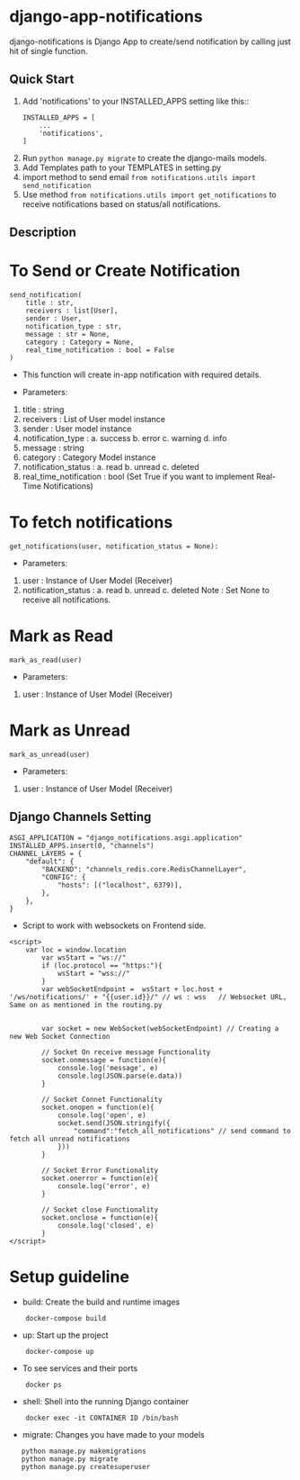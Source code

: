 # django-app-notifications

django-notifications is Django App to create/send notification by calling just hit of single function.

Quick Start
-----------
1. Add 'notifications' to your INSTALLED_APPS setting like this::
    ```
    INSTALLED_APPS = [
        ...
        'notifications',
    ]
    ```
2. Run ``python manage.py migrate`` to create the django-mails models.
3. Add Templates path to your TEMPLATES in setting.py
4. import method to send email ``from notifications.utils import send_notification``
5. Use method ``from notifications.utils import get_notifications`` to receive notifications based on status/all notifications.


Description
-----------
# To Send or Create Notification

```
send_notification(
    title : str,
    receivers : list[User],
    sender : User,
    notification_type : str,
    message : str = None,
    category : Category = None,
    real_time_notification : bool = False
)
```
* This function will create in-app notification with required details.

* Parameters:
1. title : string
2. receivers : List of User model instance
3. sender : User model instance
4. notification_type :
    a. success
    b. error
    c. warning
    d. info
5. message : string
6. category : Category Model instance
7. notification_status :
    a. read
    b. unread
    c. deleted
8. real_time_notification : bool (Set True if you want to implement Real-Time Notifications)

# To fetch notifications

```
get_notifications(user, notification_status = None):
```
* Parameters:
1. user : Instance of User Model (Receiver)
2. notification_status :
    a. read
    b. unread
    c. deleted
    Note : Set None to receive all notifications.

# Mark as Read
```
mark_as_read(user)
```
* Parameters:
1. user : Instance of User Model (Receiver)

# Mark as Unread
```
mark_as_unread(user)
```
* Parameters:
1. user : Instance of User Model (Receiver)


Django Channels Setting
-----------------------

```
ASGI_APPLICATION = "django_notifications.asgi.application"
INSTALLED_APPS.insert(0, "channels")
CHANNEL_LAYERS = {
    "default": {
        "BACKEND": "channels_redis.core.RedisChannelLayer",
        "CONFIG": {
            "hosts": [("localhost", 6379)],
        },
    },
}
```

* Script to work with websockets on Frontend side.
```
<script>
    var loc = window.location
        var wsStart = "ws://"
        if (loc.protocol == "https:"){
            wsStart = "wss://"
        }
        var webSocketEndpoint =  wsStart + loc.host + '/ws/notifications/' + "{{user.id}}/" // ws : wss   // Websocket URL, Same on as mentioned in the routing.py


        var socket = new WebSocket(webSocketEndpoint) // Creating a new Web Socket Connection

        // Socket On receive message Functionality
        socket.onmessage = function(e){
            console.log('message', e)
            console.log(JSON.parse(e.data))
        }

        // Socket Connet Functionality
        socket.onopen = function(e){
            console.log('open', e)
            socket.send(JSON.stringify({
                "command":"fetch_all_notifications" // send command to fetch all unread notifications
            }))
        }

        // Socket Error Functionality
        socket.onerror = function(e){
            console.log('error', e)
        }

        // Socket close Functionality
        socket.onclose = function(e){
            console.log('closed', e)
        }
</script>
```
# Setup guideline

- build: Create the build and runtime images
```
    docker-compose build
```

- up: Start up the project
```
    docker-compose up
```
- To see services and their ports
```
    docker ps
```
- shell: Shell into the running Django container
```
    docker exec -it CONTAINER ID /bin/bash
```
- migrate: Changes you have made to your models
```
   python manage.py makemigrations
   python manage.py migrate
   python manage.py createsuperuser
```
